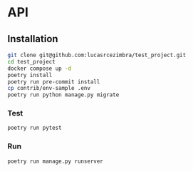# API


## Installation
```bash
git clone git@github.com:lucasrcezimbra/test_project.git
cd test_project
docker compose up -d
poetry install
poetry run pre-commit install
cp contrib/env-sample .env
poetry run python manage.py migrate
```

### Test
```bash
poetry run pytest
```

### Run
```bash
poetry run manage.py runserver
```
